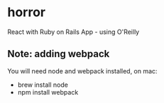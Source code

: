 # horror
React with Ruby on Rails App - using O'Reilly

## Note: adding webpack
You will need node and webpack installed, on mac:
 - brew install node
 - npm install webpack
 
